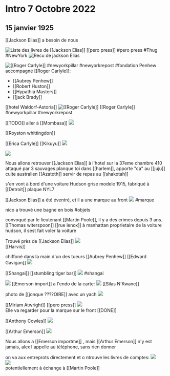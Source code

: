 # Intro 7 Octobre 2022

## 15 janvier 1925


[[Jackson Elias]] a besoin de nous

![Liste des livres de [[Jackson Elias]]](images/20221007211356.png) [[pero press]] #pero press #Thug #NewYork
![Recu de jackson Elias](images/20221007211256.png)  

![[[Roger Carlyle]]](images/20221007211943.png)  #newyorkpillar #newyorkrepost
#fondation Penhew
accompagne [[Roger Carlyle]]:

- [[Aubrey Penhew]]
- [[Robert Huston]]
- [[Hypathia Masters]]
- [[jack Brady]]

[[hotel Waldorf-Astoria]]
![[[Roger Carlyle]]](images/20221007211800.png)  [[Roger Carlyle]] #newyorkpillar #newyorkrepost

[[TODO]] aller à [[Mombasa]]
![](images/20221007212341.png)  

[[Royston whittingdon]]

[[Erica Carlyle]] [[Kikuyu]]
![](images/20221007212513.png)  

![](images/20221007212800.png)  


Nous allons retrouver [[Jackson Elias]] à l'hotel sur la 37eme chambre 410
attaqué par 3 sauvages 
planque toi dans [[harlem]], apporte "ca" au [[juju]]
culte australien [[Azatoth]]
servir de repas au [[shakotah]]

s'en vont à bord d'une voiture Hudson grise modele 1915, fabriqué à [[Detroit]] plaque NYL7

[[Jackson Elias]] a été éventré, et il a une marque au front ![](images/20221007233223.png) #marque  

nico a trouvé une bagne en bois #objets

convoqué par le lieutenant [[Martin Poole]], il y a des crimes depuis 3 ans.
[[Thomas  witerspoon]]  [[rue lenox]] à manhattan proprietaire de la voiture hudson, il sest fait voler la voiture

Trouvé près de [[Jackson Elias]]
![](images/20221007235754.png)  
[[Harvis]]

chiffoné dans la main d'un des tueurs [[Aubrey Penhew]] [[Edward Gavigan]]
![](images/20221007235839.png)  

[[Shangai]] [[stumbling tiger bar]]
![](images/20221008000023.png)  #shangai

![](images/20221008000117.png)  [[Emerson import]]
a l'endo de la carte: ![](images/20221008000231.png)  [[Silas N'Kwane]]

photo de [[jonque ????OIRE]] avec un yach
![](images/20221008000314.png)

[[Miriam Atwright]] [[pero press]]
![](images/20221008000635.png)  
Elle va regarder pour la marque sur le front [[DONE]]


[[Anthony Cowles]]
![](images/20221008000818.png)  


[[Arthur Emerson]]
![](images/20221008001318.png) 

Nous allons a [[Emerson importme]] , mais [[Arthur Emerson]] n'y est jamais, alex l'appelle au téléphone, sans rien donner

on va aux entreprots directement et o ntrouve les livres de comptes:
![](images/20221008005102.png)  
![](images/20221008005052.png)  
potentiellement à échange à [[Martin Poole]]


